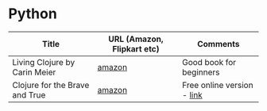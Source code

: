 # Python 

| Title                                           | URL (Amazon, Flipkart etc) | Comments| 
|-------------------------------------------------|----------------------------|---------|
| Living Clojure by Carin Meier |[amazon](https://www.amazon.in/Living-Clojure-Carin-Meier/dp/9352131029/) | Good book for beginners |
| Clojure for the Brave and True           |[amazon](https://www.amazon.in/Clojure-Brave-True-Daniel-Higginbotham/dp/1593275919/)| Free online version - [link](https://www.braveclojure.com/clojure-for-the-brave-and-true/) |
